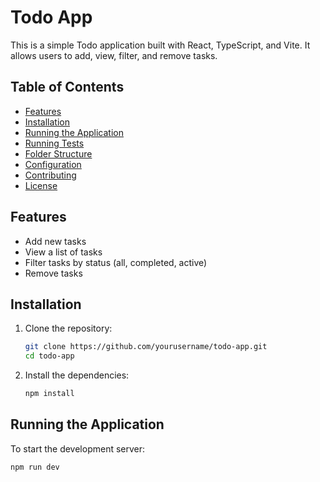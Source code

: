 # Todo App

This is a simple Todo application built with React, TypeScript, and Vite. It allows users to add, view, filter, and remove tasks.

## Table of Contents

- [Features](#features)
- [Installation](#installation)
- [Running the Application](#running-the-application)
- [Running Tests](#running-tests)
- [Folder Structure](#folder-structure)
- [Configuration](#configuration)
- [Contributing](#contributing)
- [License](#license)

## Features

- Add new tasks
- View a list of tasks
- Filter tasks by status (all, completed, active)
- Remove tasks

## Installation

1. Clone the repository:

    ```sh
    git clone https://github.com/yourusername/todo-app.git
    cd todo-app
    ```

2. Install the dependencies:

    ```sh
    npm install
    ```

## Running the Application

To start the development server:

```sh
npm run dev
